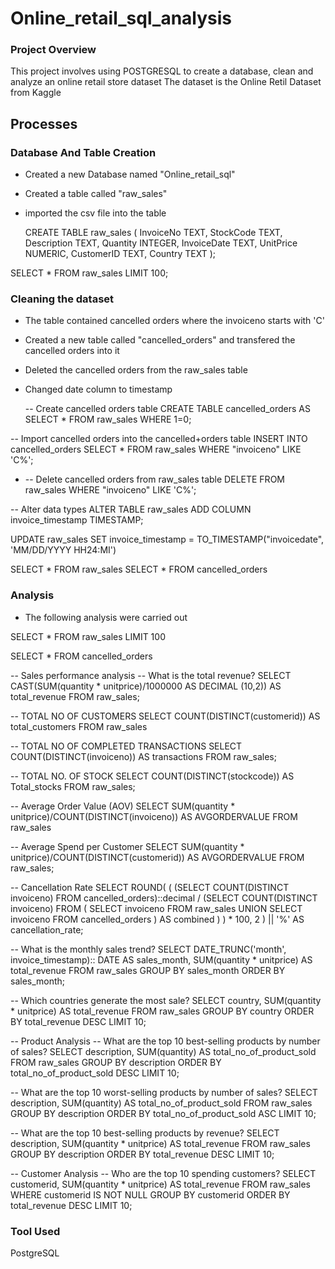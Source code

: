 # Online_retail_sql_analysis

### Project Overview
This project involves using POSTGRESQL to create a database, clean and analyze an online retail store dataset
The dataset is the Online Retil Dataset from Kaggle

## Processes

### Database And Table Creation
- Created a new Database named "Online_retail_sql"
- Created a table called "raw_sales"
- imported the csv file into the table

  CREATE TABLE raw_sales (
    InvoiceNo TEXT,
    StockCode TEXT,
    Description TEXT,
    Quantity INTEGER,
    InvoiceDate TEXT,
    UnitPrice NUMERIC,
    CustomerID TEXT,
    Country TEXT
);

SELECT *
FROM raw_sales
LIMIT 100;

### Cleaning the dataset
- The table contained cancelled orders where the invoiceno starts with 'C'
- Created a new table called "cancelled_orders" and transfered the cancelled orders into it
- Deleted the cancelled orders from the raw_sales table
- Changed date column to timestamp

  -- Create cancelled orders table
CREATE TABLE cancelled_orders AS
SELECT * FROM raw_sales WHERE 1=0;

-- Import cancelled orders into the cancelled+orders table
INSERT INTO cancelled_orders
SELECT * FROM raw_sales
WHERE "invoiceno" LIKE 'C%';

- -- Delete cancelled orders from raw_sales table 
DELETE FROM raw_sales
WHERE "invoiceno" LIKE 'C%';

-- Alter data types
ALTER TABLE raw_sales
ADD COLUMN invoice_timestamp TIMESTAMP;

UPDATE raw_sales
SET invoice_timestamp = TO_TIMESTAMP("invoicedate", 'MM/DD/YYYY HH24:MI')


SELECT * FROM raw_sales
SELECT * FROM cancelled_orders


### Analysis
- The following analysis were carried out

SELECT * FROM raw_sales
LIMIT 100

SELECT * FROM cancelled_orders

-- Sales performance analysis
-- What is the total revenue?
SELECT CAST(SUM(quantity * unitprice)/1000000 AS DECIMAL (10,2)) AS total_revenue
FROM raw_sales;

-- TOTAL NO OF CUSTOMERS
SELECT COUNT(DISTINCT(customerid)) AS total_customers
FROM raw_sales

-- TOTAL NO OF COMPLETED TRANSACTIONS
SELECT COUNT(DISTINCT(invoiceno)) AS transactions
FROM raw_sales;

-- TOTAL NO. OF STOCK
SELECT
	COUNT(DISTINCT(stockcode)) AS Total_stocks
FROM raw_sales;

-- Average Order Value (AOV)
SELECT
	SUM(quantity * unitprice)/COUNT(DISTINCT(invoiceno)) AS AVGORDERVALUE
FROM raw_sales

-- Average Spend per Customer
SELECT
	SUM(quantity * unitprice)/COUNT(DISTINCT(customerid)) AS AVGORDERVALUE
FROM raw_sales;

-- Cancellation Rate
SELECT 
    ROUND(
        ( (SELECT COUNT(DISTINCT invoiceno) FROM cancelled_orders)::decimal
          /
          (SELECT COUNT(DISTINCT invoiceno) 
           FROM (
               SELECT invoiceno FROM raw_sales
               UNION
               SELECT invoiceno FROM cancelled_orders
           ) AS combined
          )
        ) * 100, 
        2
    ) || '%' AS cancellation_rate;


-- What is the monthly sales trend?
SELECT
	DATE_TRUNC('month', invoice_timestamp):: DATE AS sales_month,
	SUM(quantity * unitprice) AS total_revenue
FROM raw_sales
GROUP BY sales_month
ORDER BY sales_month;

-- Which countries generate the most sale?
SELECT
	country,
	SUM(quantity * unitprice) AS total_revenue
FROM raw_sales
GROUP BY country
ORDER BY total_revenue DESC
LIMIT 10;

-- Product Analysis
-- What are the top 10 best-selling products by number of sales?
SELECT
	description,
	SUM(quantity) AS total_no_of_product_sold
FROM raw_sales
GROUP BY description
ORDER BY total_no_of_product_sold DESC
LIMIT 10;

-- What are the top 10 worst-selling products by number of sales?
SELECT
	description,
	SUM(quantity) AS total_no_of_product_sold
FROM raw_sales
GROUP BY description
ORDER BY total_no_of_product_sold ASC
LIMIT 10;

-- What are the top 10 best-selling products by revenue?
SELECT
	description,
	SUM(quantity * unitprice) AS total_revenue
FROM raw_sales
GROUP BY description
ORDER BY total_revenue DESC
LIMIT 10;

-- Customer Analysis
-- Who are the top 10 spending customers?
SELECT
	customerid,
	SUM(quantity * unitprice) AS total_revenue
FROM raw_sales
WHERE customerid IS NOT NULL
GROUP BY customerid
ORDER BY total_revenue DESC
LIMIT 10;





### Tool Used
PostgreSQL 
